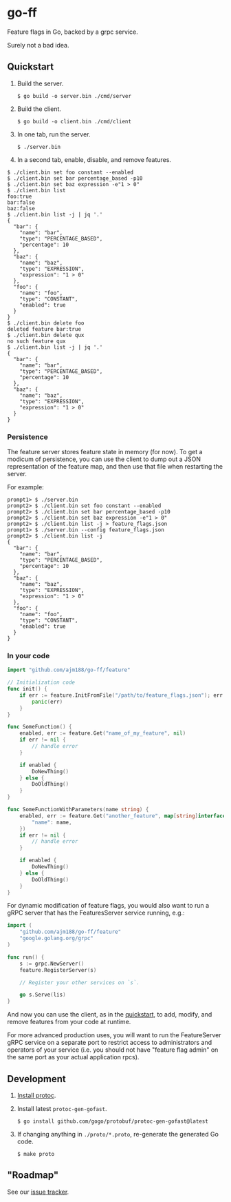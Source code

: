 # go-ff

Feature flags in Go, backed by a grpc service.

Surely not a bad idea.

## Quickstart

1. Build the server.

    `$ go build -o server.bin ./cmd/server`
1. Build the client.

    `$ go build -o client.bin ./cmd/client`
1. In one tab, run the server.

    `$ ./server.bin`

1. In a second tab, enable, disable, and remove features.

```
$ ./client.bin set foo constant --enabled
$ ./client.bin set bar percentage_based -p10
$ ./client.bin set baz expression -e"1 > 0"
$ ./client.bin list
foo:true
bar:false
baz:false
$ ./client.bin list -j | jq '.'
{
  "bar": {
    "name": "bar",
    "type": "PERCENTAGE_BASED",
    "percentage": 10
  },
  "baz": {
    "name": "baz",
    "type": "EXPRESSION",
    "expression": "1 > 0"
  },
  "foo": {
    "name": "foo",
    "type": "CONSTANT",
    "enabled": true
  }
}
$ ./client.bin delete foo
deleted feature bar:true
$ ./client.bin delete qux
no such feature qux
$ ./client.bin list -j | jq '.'
{
  "bar": {
    "name": "bar",
    "type": "PERCENTAGE_BASED",
    "percentage": 10
  },
  "baz": {
    "name": "baz",
    "type": "EXPRESSION",
    "expression": "1 > 0"
  }
}
```

### Persistence

The feature server stores feature state in memory (for now). To get a modicum
of persistence, you can use the client to dump out a JSON representation of the
feature map, and then use that file when restarting the server.

For example:

```
prompt1> $ ./server.bin
prompt2> $ ./client.bin set foo constant --enabled
prompt2> $ ./client.bin set bar percentage_based -p10
prompt2> $ ./client.bin set baz expression -e"1 > 0"
prompt2> $ ./client.bin list -j > feature_flags.json
prompt1> $ ./server.bin --config feature_flags.json
prompt2> $ ./client.bin list -j
{
  "bar": {
    "name": "bar",
    "type": "PERCENTAGE_BASED",
    "percentage": 10
  },
  "baz": {
    "name": "baz",
    "type": "EXPRESSION",
    "expression": "1 > 0"
  },
  "foo": {
    "name": "foo",
    "type": "CONSTANT",
    "enabled": true
  }
}
```

### In your code

```go
import "github.com/ajm188/go-ff/feature"

// Initialization code
func init() {
    if err := feature.InitFromFile("/path/to/feature_flags.json"); err != nil {
        panic(err)
    }
}

func SomeFunction() {
    enabled, err := feature.Get("name_of_my_feature", nil)
    if err != nil {
        // handle error
    }

    if enabled {
        DoNewThing()
    } else {
        DoOldThing()
    }
}

func SomeFunctionWithParameters(name string) {
    enabled, err := feature.Get("another_feature", map[string]interface{
        "name": name,
    })
    if err != nil {
        // handle error
    }

    if enabled {
        DoNewThing()
    } else {
        DoOldThing()
    }
}
```

For dynamic modification of feature flags, you would also want to run a gRPC
server that has the FeaturesServer service running, e.g.:

```go
import (
    "github.com/ajm188/go-ff/feature"
    "google.golang.org/grpc"
)

func run() {
    s := grpc.NewServer()
    feature.RegisterServer(s)

    // Register your other services on `s`.

    go s.Serve(lis)
}
```

And now you can use the client, as in the [quickstart](#Quickstart), to add,
modify, and remove features from your code at runtime.

For more advanced production uses, you will want to run the FeatureServer gRPC
service on a separate port to restrict access to administrators and operators
of your service (i.e. you should not have "feature flag admin" on the same port
as your actual application rpcs).

## Development

1. [Install protoc](https://grpc.io/docs/protoc-installation/).

1. Install latest `protoc-gen-gofast`.

    `$ go install github.com/gogo/protobuf/protoc-gen-gofast@latest`

1. If changing anything in `./proto/*.proto`, re-generate the generated Go code.

    `$ make proto`

## "Roadmap"

See our [issue tracker](https://github.com/ajm188/go-ff/issues).
